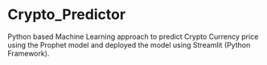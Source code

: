 # Crypto_Predictor
Python based Machine Learning approach to predict Crypto Currency price using the Prophet model and deployed the model using Streamlit (Python Framework).

